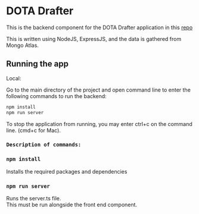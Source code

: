 # DOTA Drafter

This is the backend component for the DOTA Drafter application in this [repo](https://github.com/jSunpayco/dota_drafter)

This is written using NodeJS, ExpressJS, and the data is gathered from Mongo Atlas.

## Running the app

Local:

Go to the main directory of the project and open command line to enter the following commands to run the backend:

```sh
npm install
npm run server
```

To stop the application from running, you may enter ctrl+c on the command line. (cmd+c for Mac).

### `Description of commands:`

### `npm install`

Installs the required packages and dependencies

### `npm run server`

Runs the server.ts file.\
This must be run alongside the front end component.
